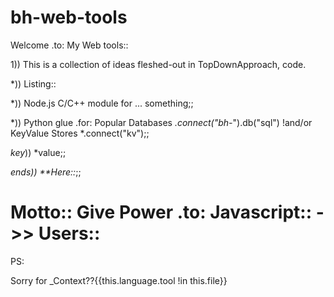 # bh-web-tools
Welcome .to: My Web tools::

1)) This is a collection of ideas fleshed-out in TopDownApproach, code.

*)) Listing::

  *)) Node.js C/C++ module for ... something;;
  
  *)) Python glue .for: Popular Databases *.connect("bh-*").db("sql") !and/or 
      KeyValue Stores *.connect("kv");;
      
  *key*)) *value;;
  
  *ends)) **Here::*;;

# Motto:: Give Power .to: Javascript:: **->> Users::**

PS:

Sorry for _Context??{{this.language.tool !in this.file}}
